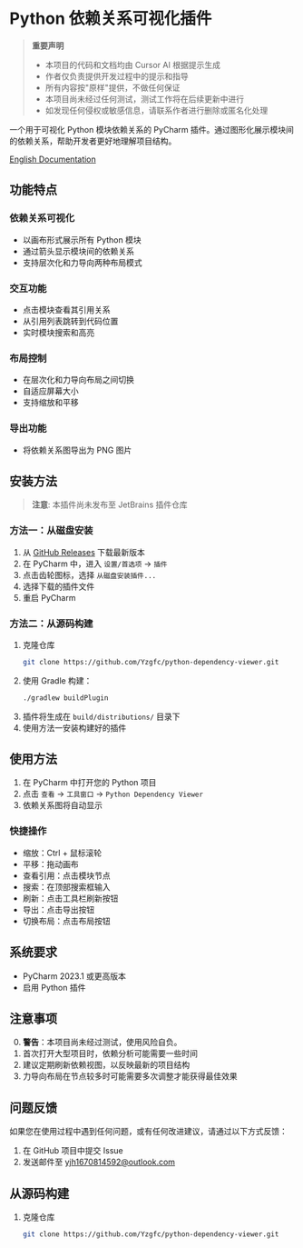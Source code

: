 # Python 依赖关系可视化插件

> **重要声明**  
> - 本项目的代码和文档均由 Cursor AI 根据提示生成
> - 作者仅负责提供开发过程中的提示和指导
> - 所有内容按"原样"提供，不做任何保证
> - 本项目尚未经过任何测试，测试工作将在后续更新中进行
> - 如发现任何侵权或敏感信息，请联系作者进行删除或匿名化处理

一个用于可视化 Python 模块依赖关系的 PyCharm 插件。通过图形化展示模块间的依赖关系，帮助开发者更好地理解项目结构。

[English Documentation](README.md)

## 功能特点

### 依赖关系可视化
- 以画布形式展示所有 Python 模块
- 通过箭头显示模块间的依赖关系
- 支持层次化和力导向两种布局模式

### 交互功能
- 点击模块查看其引用关系
- 从引用列表跳转到代码位置
- 实时模块搜索和高亮

### 布局控制
- 在层次化和力导向布局之间切换
- 自适应屏幕大小
- 支持缩放和平移

### 导出功能
- 将依赖关系图导出为 PNG 图片

## 安装方法

> **注意**: 本插件尚未发布至 JetBrains 插件仓库

### 方法一：从磁盘安装
1. 从 [GitHub Releases](../../releases) 下载最新版本
2. 在 PyCharm 中，进入 `设置/首选项` → `插件`
3. 点击齿轮图标，选择 `从磁盘安装插件...`
4. 选择下载的插件文件
5. 重启 PyCharm

### 方法二：从源码构建
1. 克隆仓库
    ```bash
    git clone https://github.com/Yzgfc/python-dependency-viewer.git
    ```
2. 使用 Gradle 构建：
    ```bash
    ./gradlew buildPlugin
    ```
3. 插件将生成在 `build/distributions/` 目录下
4. 使用方法一安装构建好的插件

## 使用方法

1. 在 PyCharm 中打开您的 Python 项目
2. 点击 `查看` → `工具窗口` → `Python Dependency Viewer`
3. 依赖关系图将自动显示

### 快捷操作
- 缩放：Ctrl + 鼠标滚轮
- 平移：拖动画布
- 查看引用：点击模块节点
- 搜索：在顶部搜索框输入
- 刷新：点击工具栏刷新按钮
- 导出：点击导出按钮
- 切换布局：点击布局按钮

## 系统要求
- PyCharm 2023.1 或更高版本
- 启用 Python 插件

## 注意事项

0. **警告**：本项目尚未经过测试，使用风险自负。
1. 首次打开大型项目时，依赖分析可能需要一些时间
2. 建议定期刷新依赖视图，以反映最新的项目结构
3. 力导向布局在节点较多时可能需要多次调整才能获得最佳效果

## 问题反馈

如果您在使用过程中遇到任何问题，或有任何改进建议，请通过以下方式反馈：

1. 在 GitHub 项目中提交 Issue
2. 发送邮件至 yjh1670814592@outlook.com 

## 从源码构建

1. 克隆仓库
    ```bash
    git clone https://github.com/Yzgfc/python-dependency-viewer.git
    ``` 